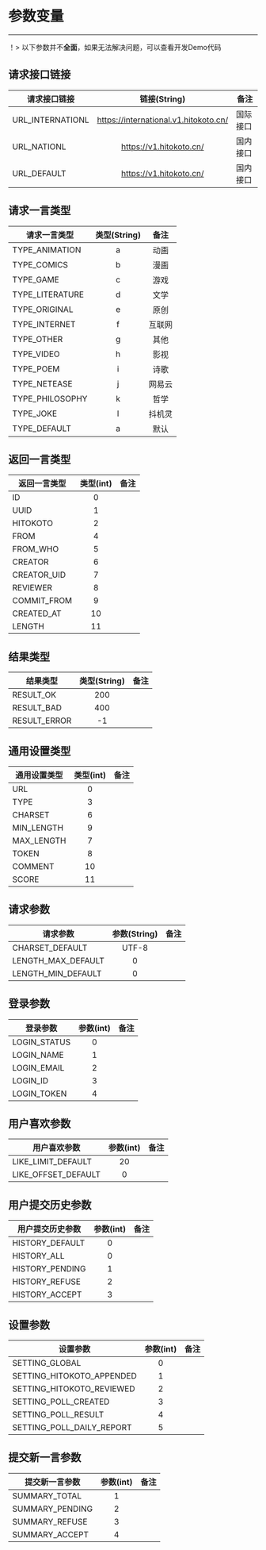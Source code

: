 # 参数变量
---

！> 以下参数并不**全面**，如果无法解决问题，可以查看开发Demo代码

## 请求接口链接
| 请求接口链接     |             链接(String)              | 备注     |
| ---------------- | :-----------------------------------: | -------- |
| URL_INTERNATIONL | https://international.v1.hitokoto.cn/ | 国际接口 |
| URL_NATIONL      |        https://v1.hitokoto.cn/        | 国内接口 |
| URL_DEFAULT      |        https://v1.hitokoto.cn/        | 国内接口 |

## 请求一言类型
| 请求一言类型    | 类型(String) |  备注  |
| --------------- | :----------: | :----: |
| TYPE_ANIMATION  |      a       |  动画  |
| TYPE_COMICS     |      b       |  漫画  |
| TYPE_GAME       |      c       |  游戏  |
| TYPE_LITERATURE |      d       |  文学  |
| TYPE_ORIGINAL   |      e       |  原创  |
| TYPE_INTERNET   |      f       | 互联网 |
| TYPE_OTHER      |      g       |  其他  |
| TYPE_VIDEO      |      h       |  影视  |
| TYPE_POEM       |      i       |  诗歌  |
| TYPE_NETEASE    |      j       | 网易云 |
| TYPE_PHILOSOPHY |      k       |  哲学  |
| TYPE_JOKE       |      l       | 抖机灵 |
| TYPE_DEFAULT    |      a       |  默认  |


## 返回一言类型
| 返回一言类型 | 类型(int) | 备注 |
| ------------ | :-------: | ---- |
| ID           |     0     |
| UUID         |     1     |
| HITOKOTO     |     2     |
| FROM         |     4     |
| FROM_WHO     |     5     |
| CREATOR      |     6     |
| CREATOR_UID  |     7     |
| REVIEWER     |     8     |
| COMMIT_FROM  |     9     |
| CREATED_AT   |    10     |
| LENGTH       |    11     |

## 结果类型
| 结果类型     | 类型(String) | 备注 |
| ------------ | :----------: | ---- |
| RESULT_OK    |     200      |
| RESULT_BAD   |     400      |
| RESULT_ERROR |      -1      |

## 通用设置类型
| 通用设置类型 | 类型(int) | 备注 |
| ------------ | :-------: | ---- |
| URL          |     0     |
| TYPE         |     3     |
| CHARSET      |     6     |
| MIN_LENGTH   |     9     |
| MAX_LENGTH   |     7     |
| TOKEN        |     8     |
| COMMENT      |    10     |
| SCORE        |    11     |

## 请求参数
| 请求参数           | 参数(String) | 备注 |
| ------------------ | :----------: | ---- |
| CHARSET_DEFAULT    |    UTF-8     |
| LENGTH_MAX_DEFAULT |      0       |
| LENGTH_MIN_DEFAULT |      0       |



## 登录参数
| 登录参数     | 参数(int) | 备注 |
| ------------ | :-------: | ---- |
| LOGIN_STATUS |     0     |
| LOGIN_NAME   |     1     |
| LOGIN_EMAIL  |     2     |
| LOGIN_ID     |     3     |
| LOGIN_TOKEN  |     4     |


## 用户喜欢参数 
| 用户喜欢参数        | 参数(int) | 备注 |
| ------------------- | :-------: | ---- |
| LIKE_LIMIT_DEFAULT  |    20     |
| LIKE_OFFSET_DEFAULT |     0     |

## 用户提交历史参数
| 用户提交历史参数 | 参数(int) | 备注 |
| ---------------- | :-------: | ---- |
| HISTORY_DEFAULT  |     0     |
| HISTORY_ALL      |     0     |
| HISTORY_PENDING  |     1     |
| HISTORY_REFUSE   |     2     |
| HISTORY_ACCEPT   |     3     |

## 设置参数 
| 设置参数                  | 参数(int) | 备注 |
| ------------------------- | :-------: | ---- |
| SETTING_GLOBAL            |     0     |
| SETTING_HITOKOTO_APPENDED |     1     |
| SETTING_HITOKOTO_REVIEWED |     2     |
| SETTING_POLL_CREATED      |     3     |
| SETTING_POLL_RESULT       |     4     |
| SETTING_POLL_DAILY_REPORT |     5     |

## 提交新一言参数
| 提交新一言参数  | 参数(int) | 备注 |
| --------------- | :-------: | ---- |
| SUMMARY_TOTAL   |     1     |
| SUMMARY_PENDING |     2     |
| SUMMARY_REFUSE  |     3     |
| SUMMARY_ACCEPT  |     4     |

